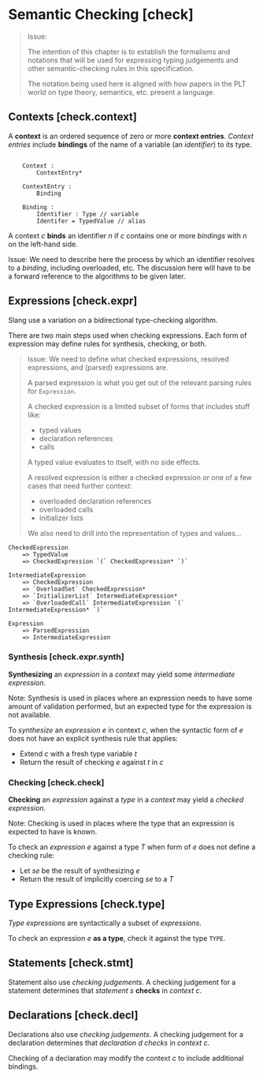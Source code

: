 Semantic Checking [check]
=================

> Issue:
>
> The intention of this chapter is to establish the formalisms and notations that will be used for expressing typing judgements and other semantic-checking rules in this specification.
>
> The notation being used here is aligned with how papers in the PLT world on type theory, semantics, etc. present a language.

Contexts [check.context]
--------

A **context** is an ordered sequence of zero or more **context entries**.
*Context entries* include **bindings** of the name of a variable (an *identifier*) to its type.

```.checking

    Context :
        ContextEntry*
    
    ContextEntry :
        Binding
    
    Binding :
        Identifier : Type // variable
        Identifer = TypedValue // alias
```

A context _c_ **binds** an identifier _n_ if _c_ contains one or more *bindings* with _n_ on the left-hand side.

Issue: We need to describe here the process by which an identifier resolves to a *binding*, including overloaded, etc.
The discussion here will have to be a forward reference to the algorithms to be given later.

Expressions [check.expr]
-----------

Slang use a variation on a bidirectional type-checking algorithm.

There are two main steps used when checking expressions.
Each form of expression may define rules for synthesis, checking, or both.

> Issue:
> We need to define what checked expressions, resolved expressions, and (parsed) expressions are.
> 
> A parsed expression is what you get out of the relevant parsing rules for `Expression`.
> 
> A checked expression is a limited subset of forms that includes stuff like:
> 
> * typed values
> * declaration references
> * calls
> 
> A typed value evaluates to itself, with no side effects.
> 
> A resolved expression is either a checked expression *or* one of a few cases that need further context:
> 
> * overloaded declaration references
> * overloaded calls
> * initializer lists
> 
> We also need to drill into the representation of types and values...

```.semantics
CheckedExpression
    => TypedValue
    => CheckedExpression `(` CheckedExpression* `)`

IntermediateExpression
    => CheckedExpression
    => `OverloadSet` CheckedExpression*
    => `InitializerList` IntermediateExpression*
    => `OverloadedCall` IntermediateExpression `(` IntermediateExpression* `)`

Expression
    => ParsedExpression
    => IntermediateExpression
```


### Synthesis [check.expr.synth]

**Synthesizing** an *expression* in a *context* may yield some *intermediate expression*.

Note: Synthesis is used in places where an expression needs to have some amount of validation performed, but an expected type for the expression is not available.

To *synthesize* an *expression* _e_ in context _c_, when the syntactic form of _e_ does not have an explicit synthesis rule that applies:

* Extend _c_ with a fresh type variable _t_
* Return the result of checking _e_ against _t_ in _c_

### Checking [check.check]

**Checking** an *expression* against a *type* in a *context* may yield a *checked expression*.

Note: Checking is used in places where the type that an expression is expected to have is known.

To check an *expression* _e_ against a type _T_ when form of _e_ does not define a checking rule:

* Let _se_ be the result of synthesizing _e_
* Return the result of implicitly coercing _se_ to a _T_

Type Expressions [check.type]
----------------

*Type expressions* are syntactically a subset of *expressions*.

To check an expression _e_ **as a type**, check it against the type `TYPE`.

Statements [check.stmt]
----------

Statement also use *checking judgements*.
A checking judgement for a statement determines that *statement* _s_ **checks** in *context* _c_.

Declarations [check.decl]
------------

Declarations also use *checking judgements*.
A checking judgement for a declaration determines that *declaration* _d_ *checks* in *context* _c_.

Checking of a declaration may modify the context _c_ to include additional bindings.

